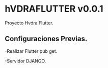 # hVDRAFLUTTER v0.0.1

Proyecto Hvdra Flutter.

## Configuraciones Previas.

-Realizar Flutter pub get.

-Servidor DJANGO.

<!-- - [Lab: Write your first Flutter app](https://docs.flutter.dev/get-started/codelab)
- [Cookbook: Useful Flutter samples](https://docs.flutter.dev/cookbook) -->

